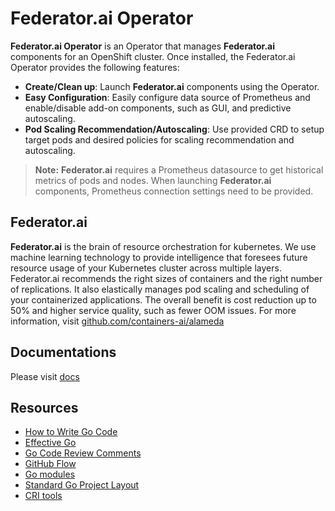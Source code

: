 # Federator.ai Operator

**Federator.ai Operator** is an Operator that manages **Federator.ai** components for an OpenShift cluster. Once installed, the Federator.ai Operator provides the following features:
- **Create/Clean up**: Launch **Federator.ai** components using the Operator.
- **Easy Configuration**: Easily configure data source of Prometheus and enable/disable add-on components, such as GUI, and predictive autoscaling.
- **Pod Scaling Recommendation/Autoscaling**: Use provided CRD to setup target pods and desired policies for scaling recommendation and autoscaling.

> **Note:** **Federator.ai** requires a Prometheus datasource to get historical metrics of pods and nodes. When launching **Federator.ai** components, Prometheus connection settings need to be provided.

## Federator.ai

**Federator.ai** is the brain of resource orchestration for kubernetes. We use machine learning technology to provide intelligence that foresees future resource usage of your Kubernetes cluster across multiple layers. Federator.ai recommends the right sizes of containers and the right number of replications. It also elastically manages pod scaling and scheduling of your containerized applications. The overall benefit is cost reduction up to 50% and higher service quality, such as fewer OOM issues. For more information, visit [github.com/containers-ai/alameda](https://github.com/containers-ai/alameda)

## Documentations
Please visit [docs](./docs/)

## Resources

* [How to Write Go Code](https://golang.org/doc/code.html)
* [Effective Go](https://golang.org/doc/effective_go.html)
* [Go Code Review Comments](https://github.com/golang/go/wiki/CodeReviewComments)
* [GitHub Flow](https://guides.github.com/introduction/flow/)
* [Go modules](https://github.com/golang/go/wiki/Modules)
* [Standard Go Project Layout](https://github.com/golang-standards/project-layout)
* [CRI tools](https://github.com/kubernetes-sigs/cri-tools)
